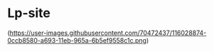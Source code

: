 # Lp-site

(https://user-images.githubusercontent.com/70472437/116028874-0ccb8580-a693-11eb-965a-6b5ef9558c1c.png)
